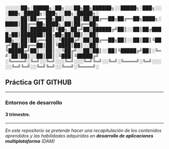 ░░░░░██╗░█████╗░██╗░░░██╗██╗██████╗░░█████╗░███╗░░░███╗░█████╗░███╗░░██╗░█████╗░
░░░░░██║██╔══██╗██║░░░██║██║██╔══██╗██╔══██╗████╗░████║██╔══██╗████╗░██║██╔══██╗
░░░░░██║███████║╚██╗░██╔╝██║██████╔╝██║░░██║██╔████╔██║███████║██╔██╗██║██║░░██║
██╗░░██║██╔══██║░╚████╔╝░██║██╔══██╗██║░░██║██║╚██╔╝██║██╔══██║██║╚████║██║░░██║
╚█████╔╝██║░░██║░░╚██╔╝░░██║██║░░██║╚█████╔╝██║░╚═╝░██║██║░░██║██║░╚███║╚█████╔╝
░╚════╝░╚═╝░░╚═╝░░░╚═╝░░░╚═╝╚═╝░░╚═╝░╚════╝░╚═╝░░░░░╚═╝╚═╝░░╚═╝╚═╝░░╚══╝░╚════╝░


## Práctica GIT GITHUB
***
### Entornos de desarrollo
#### 3 trimestre.
___
*En este repositorio se pretende hacer una recapitulación de los contenidos aprendidos y las habilidades adquiridas en **desarrollo de aplicaciones multiplataforma** (DAM)*
